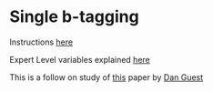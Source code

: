 # Single b-tagging

Instructions [here](https://drive.google.com/file/d/0B3qwNGluXsHSUW9fdTNDRHh0LW8/view?usp=sharing)

Expert Level variables explained [here](https://drive.google.com/file/d/0B3qwNGluXsHSUW9fdTNDRHh0LW8/view?usp=sharing)

This is a follow on study of [this](https://arxiv.org/pdf/1607.08633.pdf) paper by [Dan Guest](https://github.com/dguest/delphes-rave/wiki/Output-Format)
